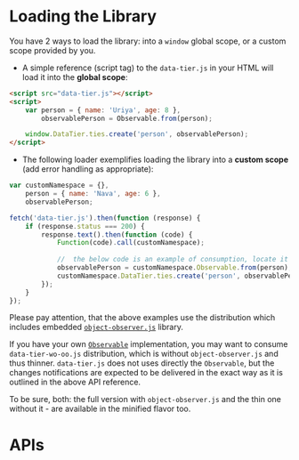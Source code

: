 # Loading the Library

You have 2 ways to load the library: into a `window` global scope, or a custom scope provided by you.

* A simple reference (script tag) to the `data-tier.js` in your HTML will load it into the __global scope__:
```html
<script src="data-tier.js"></script>
<script>
	var person = { name: 'Uriya', age: 8 },
	    observablePerson = Observable.from(person);

	window.DataTier.ties.create('person', observablePerson);
</script>
```

* The following loader exemplifies loading the library into a __custom scope__ (add error handling as appropriate):
```javascript
var customNamespace = {},
    person = { name: 'Nava', age: 6 },
    observablePerson;

fetch('data-tier.js').then(function (response) {
	if (response.status === 200) {
		response.text().then(function (code) {
			Function(code).call(customNamespace);
			
			//	the below code is an example of consumption, locate it in your app lifecycle/flow as appropriate
			observablePerson = customNamespace.Observable.from(person);
			customNamespace.DataTier.ties.create('person', observablePerson);
		});
	}
});
```

Please pay attention, that the above examples use the distribution which includes embedded [`object-observer.js`](https://www.npmjs.com/package/object-observer) library.

If you have your own [`Observable`](https://github.com/gullerya/object-observer-js#observable-static-properties) implementation, you may want to consume `data-tier-wo-oo.js` distribution, which is without `object-observer.js` and thus thinner. `data-tier.js` does not uses directly the `Observable`, but the changes notifications are expected to be delivered in the exact way as it is outlined in the above API reference.

To be sure, both: the full version with `object-observer.js` and the thin one without it - are available in the minified flavor too.

# APIs
